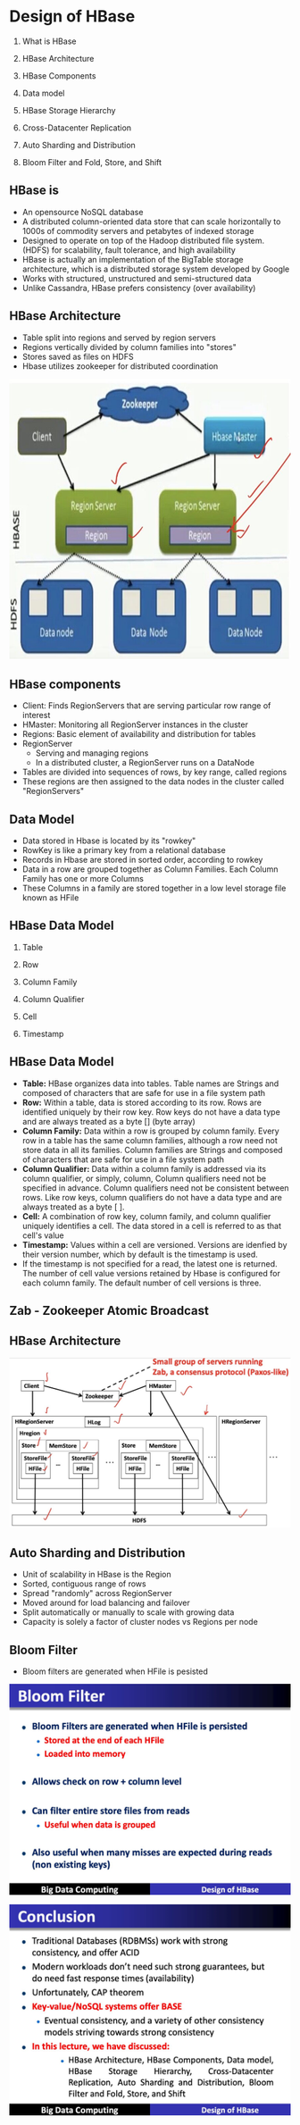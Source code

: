 # Design of HBase

1. What is HBase

2. HBase Architecture

3. HBase Components

4. Data model

5. HBase Storage Hierarchy

6. Cross-Datacenter Replication

7. Auto Sharding and Distribution

8. Bloom Filter and Fold, Store, and Shift

## HBase is

- An opensource NoSQL database
- A distributed column-oriented data store that can scale horizontally to 1000s of commodity servers and petabytes of indexed storage
- Designed to operate on top of the Hadoop distributed file system. (HDFS) for scalability, fault tolerance, and high availability
- HBase is actually an implementation of the BigTable storage architecture, which is a distributed storage system developed by Google
- Works with structured, unstructured and semi-structured data
- Unlike Cassandra, HBase prefers consistency (over availability)

## HBase Architecture

- Table split into regions and served by region servers
- Regions vertically divided by column families into "stores"
- Stores saved as files on HDFS
- Hbase utilizes zookeeper for distributed coordination

![image](../../../media/Big-Data_Design-of-HBase-image1.jpg)

## HBase components

- Client: Finds RegionServers that are serving particular row range of interest
- HMaster: Monitoring all RegionServer instances in the cluster
- Regions: Basic element of availability and distribution for tables
- RegionServer
  - Serving and managing regions
  - In a distributed cluster, a RegionServer runs on a DataNode
- Tables are divided into sequences of rows, by key range, called regions
- These regions are then assigned to the data nodes in the cluster called "RegionServers"

## Data Model

- Data stored in Hbase is located by its "rowkey"
- RowKey is like a primary key from a relational database
- Records in Hbase are stored in sorted order, according to rowkey
- Data in a row are grouped together as Column Families. Each Column Family has one or more Columns
- These Columns in a family are stored together in a low level storage file known as HFile

## HBase Data Model

1. Table

2. Row

3. Column Family

4. Column Qualifier

5. Cell

6. Timestamp

## HBase Data Model

- **Table:** HBase organizes data into tables. Table names are Strings and composed of characters that are safe for use in a file system path
- **Row:** Within a table, data is stored according to its row. Rows are identified uniquely by their row key. Row keys do not have a data type and are always treated as a byte [] (byte array)
- **Column Family:** Data within a row is grouped by column family. Every row in a table has the same column families, although a row need not store data in all its families. Column families are Strings and composed of characters that are safe for use in a file system path
- **Column Qualifier:** Data within a column family is addressed via its column qualifier, or simply, column, Column qualifiers need not be specified in advance. Column qualifiers need not be consistent between rows. Like row keys, column qualifiers do not have a data type and are always treated as a byte [ ].
- **Cell:** A combination of row key, column family, and column qualifier uniquely identifies a cell. The data stored in a cell is referred to as that cell's value
- **Timestamp:** Values within a cell are versioned. Versions are idenfied by their version number, which by default is the timestamp is used.
- If the timestamp is not specified for a read, the latest one is returned. The number of cell value versions retained by Hbase is configured for each column family. The default number of cell versions is three.

## Zab - Zookeeper Atomic Broadcast

## HBase Architecture

![image](../../../media/Big-Data_Design-of-HBase-image2.jpg)

## Auto Sharding and Distribution

- Unit of scalability in HBase is the Region
- Sorted, contiguous range of rows
- Spread "randomly" across RegionServer
- Moved around for load balancing and failover
- Split automatically or manually to scale with growing data
- Capacity is solely a factor of cluster nodes vs Regions per node

## Bloom Filter

- Bloom filters are generated when HFile is pesisted

![image](../../../media/Big-Data_Design-of-HBase-image3.jpg)

![image](../../../media/Big-Data_Design-of-HBase-image4.jpg)
